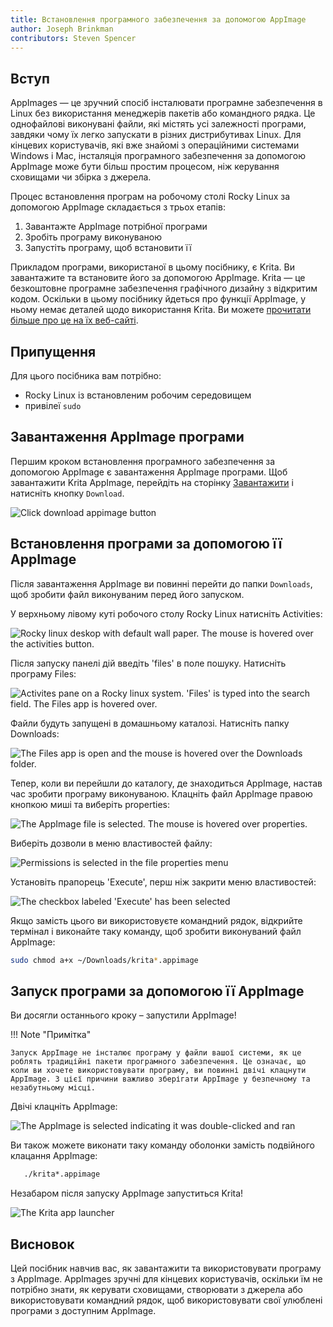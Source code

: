 ```yaml
---
title: Встановлення програмного забезпечення за допомогою AppImage
author: Joseph Brinkman
contributors: Steven Spencer
---
```


## Вступ

AppImages — це зручний спосіб інсталювати програмне забезпечення в Linux без використання менеджерів пакетів або командного рядка. Це однофайлові виконувані файли, які містять усі залежності програми, завдяки чому їх легко запускати в різних дистрибутивах Linux. Для кінцевих користувачів, які вже знайомі з операційними системами Windows і Mac, інсталяція програмного забезпечення за допомогою AppImage може бути більш простим процесом, ніж керування сховищами чи збірка з джерела.

Процес встановлення програм на робочому столі Rocky Linux за допомогою AppImage складається з трьох етапів:

1. Завантажте AppImage потрібної програми
2. Зробіть програму виконуваною
3. Запустіть програму, щоб встановити її

Прикладом програми, використаної в цьому посібнику, є Krita. Ви завантажите та встановите його за допомогою AppImage. Krita — це безкоштовне програмне забезпечення графічного дизайну з відкритим кодом. Оскільки в цьому посібнику йдеться про функції AppImage, у ньому немає деталей щодо використання Krita. Ви можете [прочитати більше про це на їх веб-сайті](https://krita.org/).

## Припущення

Для цього посібника вам потрібно:

- Rocky Linux із встановленим робочим середовищем
- привілеї `sudo`

## Завантаження AppImage програми

Першим кроком встановлення програмного забезпечення за допомогою AppImage є завантаження AppImage програми. Щоб завантажити Krita AppImage, перейдіть на сторінку [Завантажити](https://krita.org/en/download/) і натисніть кнопку `Download`.

![Click download appimage button](images/download_krita_appimage.webp)

## Встановлення програми за допомогою її AppImage

Після завантаження AppImage ви повинні перейти до папки `Downloads`, щоб зробити файл виконуваним перед його запуском.

У верхньому лівому куті робочого столу Rocky Linux натисніть Activities:

![Rocky linux deskop with default wall paper. The mouse is hovered over the activities button.](images/activites_appimage.webp)

Після запуску панелі дій введіть 'files' в поле пошуку. Натисніть програму Files:

![Activites pane on a Rocky linux system. 'Files' is typed into the search field. The Files app is hovered over.](images/searchbar_files_appimage.webp)

Файли будуть запущені в домашньому каталозі. Натисніть папку Downloads:

![The Files app is open and the mouse is hovered over the Downloads folder.](images/files_downloads_appimage.webp)

Тепер, коли ви перейшли до каталогу, де знаходиться AppImage, настав час зробити програму виконуваною. Клацніть файл AppImage правою кнопкою миші та виберіть properties:

![The AppImage file is selected. The mouse is hovered over properties.](images/file_properties_appimage.webp)

Виберіть дозволи в меню властивостей файлу:

![Permissions is selected in the file properties menu](images/permissions_appimage.webp)

Установіть прапорець 'Execute', перш ніж закрити меню властивостей:

![The checkbox labeled 'Execute' has been selected](images/file_properties_allow_executing_file_as_program_appimage.webp)

Якщо замість цього ви використовуєте командний рядок, відкрийте термінал і виконайте таку команду, щоб зробити виконуваний файл AppImage:

```bash
sudo chmod a+x ~/Downloads/krita*.appimage
```

## Запуск програми за допомогою її AppImage

Ви досягли останнього кроку – запустили AppImage!

!!! Note "Примітка"

```
Запуск AppImage не інсталює програму у файли вашої системи, як це роблять традиційні пакети програмного забезпечення. Це означає, що коли ви хочете використовувати програму, ви повинні двічі клацнути AppImage. З цієї причини важливо зберігати AppImage у безпечному та незабутньому місці. 
```

Двічі клацніть AppImage:

![The AppImage is selected indicating it was double-clicked and ran](images/run_app_image.webp)

Ви також можете виконати таку команду оболонки замість подвійного клацання AppImage:

```bash
   ./krita*.appimage
```

Незабаром після запуску AppImage запуститься Krita!

![The Krita app launcher](images/krita_launching.webp)

## Висновок

Цей посібник навчив вас, як завантажити та використовувати програму з AppImage. AppImages зручні для кінцевих користувачів, оскільки їм не потрібно знати, як керувати сховищами, створювати з джерела або використовувати командний рядок, щоб використовувати свої улюблені програми з доступним AppImage.
